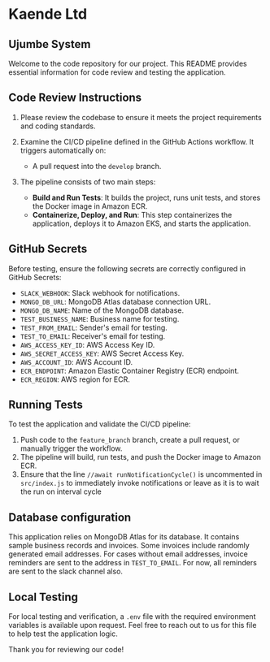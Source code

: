 # Kaende Ltd
## Ujumbe System

Welcome to the code repository for our project. This README provides essential information for code review and testing the application.

## Code Review Instructions

1. Please review the codebase to ensure it meets the project requirements and coding standards.

2. Examine the CI/CD pipeline defined in the GitHub Actions workflow. It triggers automatically on:
    - A pull request into the `develop` branch.
 

3. The pipeline consists of two main steps:
    - **Build and Run Tests**: It builds the project, runs unit tests, and stores the Docker image in Amazon ECR.
    - **Containerize, Deploy, and Run**: This step containerizes the application, deploys it to Amazon EKS, and starts the application.

## GitHub Secrets

Before testing, ensure the following secrets are correctly configured in GitHub Secrets:
- `SLACK_WEBHOOK`: Slack webhook for notifications.
- `MONGO_DB_URL`: MongoDB Atlas database connection URL.
- `MONGO_DB_NAME`: Name of the MongoDB database.
- `TEST_BUSINESS_NAME`: Business name for testing.
- `TEST_FROM_EMAIL`: Sender's email for testing.
- `TEST_TO_EMAIL`: Receiver's email for testing.
- `AWS_ACCESS_KEY_ID`: AWS Access Key ID.
- `AWS_SECRET_ACCESS_KEY`: AWS Secret Access Key.
- `AWS_ACCOUNT_ID`: AWS Account ID.
- `ECR_ENDPOINT`: Amazon Elastic Container Registry (ECR) endpoint.
- `ECR_REGION`: AWS region for ECR.

## Running Tests

To test the application and validate the CI/CD pipeline:
1. Push code to the `feature_branch` branch, create a pull request, or manually trigger the workflow.
2. The pipeline will build, run tests, and push the Docker image to Amazon ECR.
3. Ensure that the line `//await runNotificationCycle()` is uncommented in `src/index.js` to immediately invoke notifications or leave as it is to wait the run on interval cycle

## Database configuration

This application relies on MongoDB Atlas for its database. It contains sample business records and invoices. Some invoices include randomly generated email addresses. For cases without email addresses, invoice reminders are sent to the address in `TEST_TO_EMAIL`. For now, all reminders are sent to the slack channel also.

## Local Testing

For local testing and verification, a `.env` file with the required environment variables is available upon request. Feel free to reach out to us for this file to help test the application logic.

Thank you for reviewing our code!
